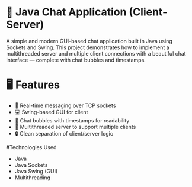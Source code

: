 # 💬 Java Chat Application (Client-Server)

A simple and modern GUI-based chat application built in Java using Sockets and Swing. This project demonstrates how to implement a multithreaded server and multiple client connections with a beautiful chat interface — complete with chat bubbles and timestamps.


# 🖥️ Features
- 📡 Real-time messaging over TCP sockets
- 💻 Swing-based GUI for client
- 🎨 Chat bubbles with timestamps for readability
- 🧵 Multithreaded server to support multiple clients
- 🔒 Clean separation of client/server logic

#Technologies Used
- Java
- Java Sockets
- Java Swing (GUI)
- Multithreading



